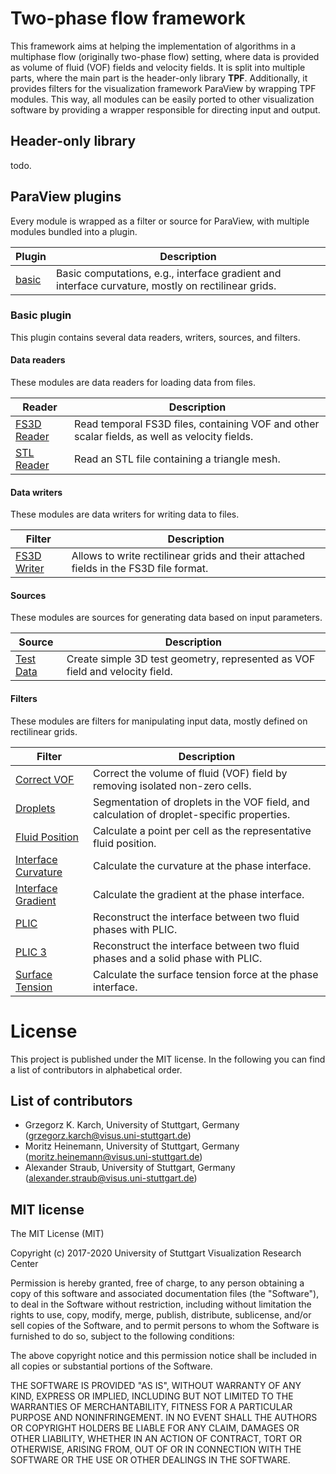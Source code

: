 # Two-phase flow framework

This framework aims at helping the implementation of algorithms in a multiphase flow (originally two-phase flow) setting, where data is provided as volume of fluid (VOF) fields and velocity fields.
It is split into multiple parts, where the main part is the header-only library **TPF**.
Additionally, it provides filters for the visualization framework ParaView by wrapping TPF modules.
This way, all modules can be easily ported to other visualization software by providing a wrapper responsible for directing input and output.

## Header-only library

todo.

## ParaView plugins

Every module is wrapped as a filter or source for ParaView, with multiple modules bundled into a plugin.

| Plugin                    | Description                                                                                           |
|---------------------------|-------------------------------------------------------------------------------------------------------|
| [basic](#basic-plugin)    | Basic computations, e.g., interface gradient and interface curvature, mostly on rectilinear grids.    |

### Basic plugin

This plugin contains several data readers, writers, sources, and filters.

#### Data readers

These modules are data readers for loading data from files.

| Reader                                                                            | Description                                                                                   |
|-----------------------------------------------------------------------------------|-----------------------------------------------------------------------------------------------|
| [FS3D Reader](src/paraview/basic/modules/fs3d_reader/Readme.md)                   | Read temporal FS3D files, containing VOF and other scalar fields, as well as velocity fields. |
| [STL Reader](src/paraview/basic/modules/stl_reader/Readme.md)                     | Read an STL file containing a triangle mesh.                                                  |

#### Data writers

These modules are data writers for writing data to files.

| Filter                                                                            | Description                                                                           |
|-----------------------------------------------------------------------------------|---------------------------------------------------------------------------------------|
| [FS3D Writer](src/paraview/basic/modules/fs3d_writer/Readme.md)                   | Allows to write rectilinear grids and their attached fields in the FS3D file format.  |

#### Sources

These modules are sources for generating data based on input parameters.

| Source                                                                            | Description                                                                           |
|-----------------------------------------------------------------------------------|---------------------------------------------------------------------------------------|
| [Test Data](src/paraview/basic/modules/test_data/Readme.md)                       | Create simple 3D test geometry, represented as VOF field and velocity field.          |

#### Filters

These modules are filters for manipulating input data, mostly defined on rectilinear grids.

| Filter                                                                            | Description                                                                                                       |
|-----------------------------------------------------------------------------------|-------------------------------------------------------------------------------------------------------------------|
| [Correct VOF](src/paraview/basic/modules/correct_vof/Readme.md)                   | Correct the volume of fluid (VOF) field by removing isolated non-zero cells.                                      |
| [Droplets](src/paraview/basic/modules/droplets/Readme.md)                         | Segmentation of droplets in the VOF field, and calculation of droplet-specific properties.                        |
| [Fluid Position](src/paraview/basic/modules/fluid_position/Readme.md)             | Calculate a point per cell as the representative fluid position.                                                  |
| [Interface Curvature](src/paraview/basic/modules/interface_curvature/Readme.md)   | Calculate the curvature at the phase interface.                                                                   |
| [Interface Gradient](src/paraview/basic/modules/interface_gradient/Readme.md)     | Calculate the gradient at the phase interface.                                                                    |
| [PLIC](src/paraview/basic/modules/plic/Readme.md)                                 | Reconstruct the interface between two fluid phases with PLIC.                                                     |
| [PLIC 3](src/paraview/basic/modules/plic3/Readme.md)                              | Reconstruct the interface between two fluid phases and a solid phase with PLIC.                                   |
| [Surface Tension](src/paraview/basic/modules/surface_tension/Readme.md)           | Calculate the surface tension force at the phase interface.                                                       |

# License

This project is published under the MIT license. In the following you can find a list of contributors in alphabetical order.

## List of contributors

- Grzegorz K. Karch, University of Stuttgart, Germany  
  (grzegorz.karch@visus.uni-stuttgart.de)
- Moritz Heinemann, University of Stuttgart, Germany  
  (moritz.heinemann@visus.uni-stuttgart.de)
- Alexander Straub, University of Stuttgart, Germany  
  (alexander.straub@visus.uni-stuttgart.de)

## MIT license

The MIT License (MIT)

Copyright (c) 2017-2020 University of Stuttgart Visualization Research Center

Permission is hereby granted, free of charge, to any person obtaining a copy
of this software and associated documentation files (the "Software"), to deal
in the Software without restriction, including without limitation the rights
to use, copy, modify, merge, publish, distribute, sublicense, and/or sell
copies of the Software, and to permit persons to whom the Software is
furnished to do so, subject to the following conditions:

The above copyright notice and this permission notice shall be included in all
copies or substantial portions of the Software.

THE SOFTWARE IS PROVIDED "AS IS", WITHOUT WARRANTY OF ANY KIND, EXPRESS OR
IMPLIED, INCLUDING BUT NOT LIMITED TO THE WARRANTIES OF MERCHANTABILITY,
FITNESS FOR A PARTICULAR PURPOSE AND NONINFRINGEMENT. IN NO EVENT SHALL THE
AUTHORS OR COPYRIGHT HOLDERS BE LIABLE FOR ANY CLAIM, DAMAGES OR OTHER
LIABILITY, WHETHER IN AN ACTION OF CONTRACT, TORT OR OTHERWISE, ARISING FROM,
OUT OF OR IN CONNECTION WITH THE SOFTWARE OR THE USE OR OTHER DEALINGS IN THE
SOFTWARE.
